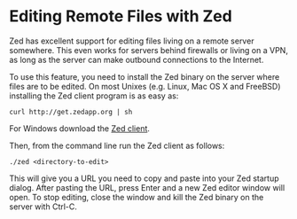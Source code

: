 Editing Remote Files with Zed
=============================

Zed has excellent support for editing files living on a remote server somewhere.
This even works for servers behind firewalls or living on a VPN, as long as
the server can make outbound connections to the Internet.

To use this feature, you need to install the Zed binary on the server where
files are to be edited. On most Unixes (e.g. Linux, Mac OS X and FreeBSD)
installing the Zed client program is as easy as:

    curl http://get.zedapp.org | sh

For Windows download the [Zed client](http://get.zedapp.org/zed.exe).

Then, from the command line run the Zed client as follows:

    ./zed <directory-to-edit>

This will give you a URL you need to copy and paste into your Zed startup dialog.
After pasting the URL, press Enter and a new Zed editor window will open. To stop
editing, close the window and kill the Zed binary on the server with Ctrl-C.